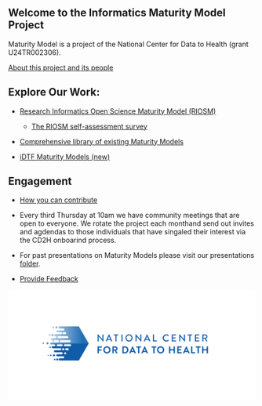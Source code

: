 
## Welcome to the Informatics Maturity Model Project

Maturity Model is a project of the National Center for Data to Health (grant U24TR002306).

[About this project and its people](pages/about.md)

## Explore Our Work:

* [Research Informatics Open Science Maturity Model (RIOSM)](pages/RIOSM.md)

    * [The RIOSM self-assessment survey](https://maturitymodel.rit.uw.edu)
    
* [Comprehensive library of existing Maturity Models](pages/ExModels.md)
* [iDTF Maturity Models (new)](pages/iDTFModels.md)



## Engagement 
* [How you can contribute](pages/Engage.md)
* Every third Thursday at 10am we have community meetings that are open to everyone. We rotate the project each monthand send out invites and agdendas to those individuals that have singaled their interest via the CD2H onboarind process.

* For past presentations on Maturity Models please visit our presentations [folder](https://drive.google.com/drive/u/1/folders/1Favda_FCXfIlRnY8Sz7OZxwDVIiN3DsS).
  
* [Provide Feedback](pages/provide_feedback.md)

![](./images/CD2H_color_logo.png)
